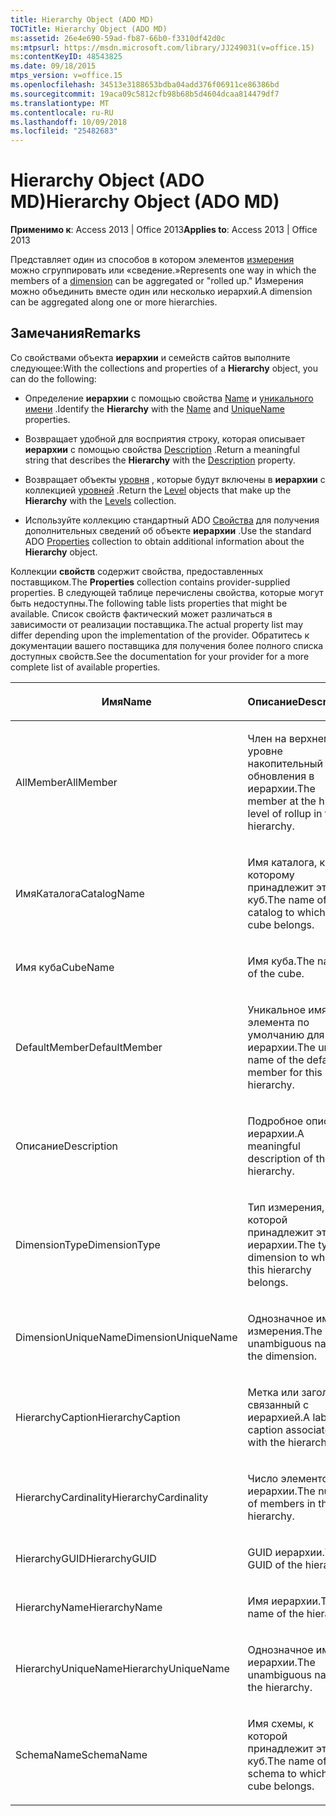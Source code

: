 ```yaml
---
title: Hierarchy Object (ADO MD)
TOCTitle: Hierarchy Object (ADO MD)
ms:assetid: 26e4e690-59ad-fb87-66b0-f3310df42d0c
ms:mtpsurl: https://msdn.microsoft.com/library/JJ249031(v=office.15)
ms:contentKeyID: 48543825
ms.date: 09/18/2015
mtps_version: v=office.15
ms.openlocfilehash: 34513e3188653bdba04add376f06911ce86386bd
ms.sourcegitcommit: 19aca09c5812cfb98b68b5d4604dcaa814479df7
ms.translationtype: MT
ms.contentlocale: ru-RU
ms.lasthandoff: 10/09/2018
ms.locfileid: "25482683"
---
```

# <a name="hierarchy-object-ado-md"></a><span data-ttu-id="c1cfc-102">Hierarchy Object (ADO MD)</span><span class="sxs-lookup"><span data-stu-id="c1cfc-102">Hierarchy Object (ADO MD)</span></span>


<span data-ttu-id="c1cfc-103">**Применимо к**: Access 2013 | Office 2013</span><span class="sxs-lookup"><span data-stu-id="c1cfc-103">**Applies to**: Access 2013 | Office 2013</span></span>

<span data-ttu-id="c1cfc-104">Представляет один из способов в котором элементов [измерения](dimension-object-ado-md.md) можно сгруппировать или «сведение.»</span><span class="sxs-lookup"><span data-stu-id="c1cfc-104">Represents one way in which the members of a [dimension](dimension-object-ado-md.md) can be aggregated or "rolled up."</span></span> <span data-ttu-id="c1cfc-105">Измерения можно объединить вместе один или несколько иерархий.</span><span class="sxs-lookup"><span data-stu-id="c1cfc-105">A dimension can be aggregated along one or more hierarchies.</span></span>

## <a name="remarks"></a><span data-ttu-id="c1cfc-106">Замечания</span><span class="sxs-lookup"><span data-stu-id="c1cfc-106">Remarks</span></span>

<span data-ttu-id="c1cfc-107">Со свойствами объекта **иерархии** и семейств сайтов выполните следующее:</span><span class="sxs-lookup"><span data-stu-id="c1cfc-107">With the collections and properties of a **Hierarchy** object, you can do the following:</span></span>

  - <span data-ttu-id="c1cfc-108">Определение **иерархии** с помощью свойства [Name](name-property-ado-md.md) и [уникального имени](uniquename-property-ado-md.md) .</span><span class="sxs-lookup"><span data-stu-id="c1cfc-108">Identify the **Hierarchy** with the [Name](name-property-ado-md.md) and [UniqueName](uniquename-property-ado-md.md) properties.</span></span>

  - <span data-ttu-id="c1cfc-109">Возвращает удобной для восприятия строку, которая описывает **иерархии** с помощью свойства [Description](description-property-ado-md.md) .</span><span class="sxs-lookup"><span data-stu-id="c1cfc-109">Return a meaningful string that describes the **Hierarchy** with the [Description](description-property-ado-md.md) property.</span></span>

  - <span data-ttu-id="c1cfc-110">Возвращает объекты [уровня](level-object-ado-md.md) , которые будут включены в **иерархии** с коллекцией [уровней](levels-collection-ado-md.md) .</span><span class="sxs-lookup"><span data-stu-id="c1cfc-110">Return the [Level](level-object-ado-md.md) objects that make up the **Hierarchy** with the [Levels](levels-collection-ado-md.md) collection.</span></span>

  - <span data-ttu-id="c1cfc-111">Используйте коллекцию стандартный ADO [Свойства](properties-collection-ado.md) для получения дополнительных сведений об объекте **иерархии** .</span><span class="sxs-lookup"><span data-stu-id="c1cfc-111">Use the standard ADO [Properties](properties-collection-ado.md) collection to obtain additional information about the **Hierarchy** object.</span></span>

<span data-ttu-id="c1cfc-112">Коллекции **свойств** содержит свойства, предоставленных поставщиком.</span><span class="sxs-lookup"><span data-stu-id="c1cfc-112">The **Properties** collection contains provider-supplied properties.</span></span> <span data-ttu-id="c1cfc-113">В следующей таблице перечислены свойства, которые могут быть недоступны.</span><span class="sxs-lookup"><span data-stu-id="c1cfc-113">The following table lists properties that might be available.</span></span> <span data-ttu-id="c1cfc-114">Список свойств фактический может различаться в зависимости от реализации поставщика.</span><span class="sxs-lookup"><span data-stu-id="c1cfc-114">The actual property list may differ depending upon the implementation of the provider.</span></span> <span data-ttu-id="c1cfc-115">Обратитесь к документации вашего поставщика для получения более полного списка доступных свойств.</span><span class="sxs-lookup"><span data-stu-id="c1cfc-115">See the documentation for your provider for a more complete list of available properties.</span></span>

<table>
<colgroup>
<col style="width: 50%" />
<col style="width: 50%" />
</colgroup>
<thead>
<tr class="header">
<th><p><span data-ttu-id="c1cfc-116">Имя</span><span class="sxs-lookup"><span data-stu-id="c1cfc-116">Name</span></span></p></th>
<th><p><span data-ttu-id="c1cfc-117">Описание</span><span class="sxs-lookup"><span data-stu-id="c1cfc-117">Description</span></span></p></th>
</tr>
</thead>
<tbody>
<tr class="odd">
<td><p><span data-ttu-id="c1cfc-118">AllMember</span><span class="sxs-lookup"><span data-stu-id="c1cfc-118">AllMember</span></span></p></td>
<td><p><span data-ttu-id="c1cfc-119">Член на верхнем уровне накопительный пакет обновления в иерархии.</span><span class="sxs-lookup"><span data-stu-id="c1cfc-119">The member at the highest level of rollup in the hierarchy.</span></span></p></td>
</tr>
<tr class="even">
<td><p><span data-ttu-id="c1cfc-120">ИмяКаталога</span><span class="sxs-lookup"><span data-stu-id="c1cfc-120">CatalogName</span></span></p></td>
<td><p><span data-ttu-id="c1cfc-121">Имя каталога, к которому принадлежит этот куб.</span><span class="sxs-lookup"><span data-stu-id="c1cfc-121">The name of the catalog to which this cube belongs.</span></span></p></td>
</tr>
<tr class="odd">
<td><p><span data-ttu-id="c1cfc-122">Имя куба</span><span class="sxs-lookup"><span data-stu-id="c1cfc-122">CubeName</span></span></p></td>
<td><p><span data-ttu-id="c1cfc-123">Имя куба.</span><span class="sxs-lookup"><span data-stu-id="c1cfc-123">The name of the cube.</span></span></p></td>
</tr>
<tr class="even">
<td><p><span data-ttu-id="c1cfc-124">DefaultMember</span><span class="sxs-lookup"><span data-stu-id="c1cfc-124">DefaultMember</span></span></p></td>
<td><p><span data-ttu-id="c1cfc-125">Уникальное имя элемента по умолчанию для этой иерархии.</span><span class="sxs-lookup"><span data-stu-id="c1cfc-125">The unique name of the default member for this hierarchy.</span></span></p></td>
</tr>
<tr class="odd">
<td><p><span data-ttu-id="c1cfc-126">Описание</span><span class="sxs-lookup"><span data-stu-id="c1cfc-126">Description</span></span></p></td>
<td><p><span data-ttu-id="c1cfc-127">Подробное описание иерархии.</span><span class="sxs-lookup"><span data-stu-id="c1cfc-127">A meaningful description of the hierarchy.</span></span></p></td>
</tr>
<tr class="even">
<td><p><span data-ttu-id="c1cfc-128">DimensionType</span><span class="sxs-lookup"><span data-stu-id="c1cfc-128">DimensionType</span></span></p></td>
<td><p><span data-ttu-id="c1cfc-129">Тип измерения, к которой принадлежит этой иерархии.</span><span class="sxs-lookup"><span data-stu-id="c1cfc-129">The type of dimension to which this hierarchy belongs.</span></span></p></td>
</tr>
<tr class="odd">
<td><p><span data-ttu-id="c1cfc-130">DimensionUniqueName</span><span class="sxs-lookup"><span data-stu-id="c1cfc-130">DimensionUniqueName</span></span></p></td>
<td><p><span data-ttu-id="c1cfc-131">Однозначное имя измерения.</span><span class="sxs-lookup"><span data-stu-id="c1cfc-131">The unambiguous name of the dimension.</span></span></p></td>
</tr>
<tr class="even">
<td><p><span data-ttu-id="c1cfc-132">HierarchyCaption</span><span class="sxs-lookup"><span data-stu-id="c1cfc-132">HierarchyCaption</span></span></p></td>
<td><p><span data-ttu-id="c1cfc-133">Метка или заголовок, связанный с иерархией.</span><span class="sxs-lookup"><span data-stu-id="c1cfc-133">A label or caption associated with the hierarchy.</span></span></p></td>
</tr>
<tr class="odd">
<td><p><span data-ttu-id="c1cfc-134">HierarchyCardinality</span><span class="sxs-lookup"><span data-stu-id="c1cfc-134">HierarchyCardinality</span></span></p></td>
<td><p><span data-ttu-id="c1cfc-135">Число элементов в иерархии.</span><span class="sxs-lookup"><span data-stu-id="c1cfc-135">The number of members in the hierarchy.</span></span></p></td>
</tr>
<tr class="even">
<td><p><span data-ttu-id="c1cfc-136">HierarchyGUID</span><span class="sxs-lookup"><span data-stu-id="c1cfc-136">HierarchyGUID</span></span></p></td>
<td><p><span data-ttu-id="c1cfc-137">GUID иерархии.</span><span class="sxs-lookup"><span data-stu-id="c1cfc-137">The GUID of the hierarchy.</span></span></p></td>
</tr>
<tr class="odd">
<td><p><span data-ttu-id="c1cfc-138">HierarchyName</span><span class="sxs-lookup"><span data-stu-id="c1cfc-138">HierarchyName</span></span></p></td>
<td><p><span data-ttu-id="c1cfc-139">Имя иерархии.</span><span class="sxs-lookup"><span data-stu-id="c1cfc-139">The name of the hierarchy.</span></span></p></td>
</tr>
<tr class="even">
<td><p><span data-ttu-id="c1cfc-140">HierarchyUniqueName</span><span class="sxs-lookup"><span data-stu-id="c1cfc-140">HierarchyUniqueName</span></span></p></td>
<td><p><span data-ttu-id="c1cfc-141">Однозначное имя иерархии.</span><span class="sxs-lookup"><span data-stu-id="c1cfc-141">The unambiguous name of the hierarchy.</span></span></p></td>
</tr>
<tr class="odd">
<td><p><span data-ttu-id="c1cfc-142">SchemaName</span><span class="sxs-lookup"><span data-stu-id="c1cfc-142">SchemaName</span></span></p></td>
<td><p><span data-ttu-id="c1cfc-143">Имя схемы, к которой принадлежит этот куб.</span><span class="sxs-lookup"><span data-stu-id="c1cfc-143">The name of the schema to which this cube belongs.</span></span></p></td>
</tr>
</tbody>
</table>

